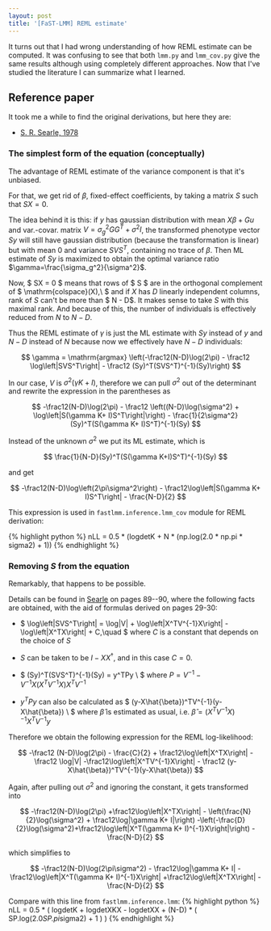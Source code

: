 ```yaml
---
layout: post
title: '[FaST-LMM] REML estimate'
---
```


It turns out that I had wrong understanding of how REML estimate can be computed. It was confusing to see that both `lmm.py` and `lmm_cov.py` give the same results although using completely different approaches.
Now that I've studied the literature I can summarize what I learned.

## Reference paper

It took me a while to find the original derivations, but here they are:

* [S. R. Searle, 1978][1]

### The simplest form of the equation (conceptually)

The advantage of REML estimate of the variance component is that it's unbiased. 

For that, we get rid of $\beta$, fixed-effect coefficients, by taking a matrix $S$ such that $SX = 0$. 

The idea behind it is this: if $y$ has gaussian distribution with mean $X\beta + Gu$ and var.-covar. matrix $V=\sigma_g^2GG^T + \sigma^2I$, the transformed phenotype vector $Sy$ will still have gaussian distribution (because the transformation is linear) but with mean $0$ and variance $SVS^T$, containing no trace of $\beta$. Then ML estimate of $Sy$ is maximized to obtain the optimal variance ratio $\gamma=\frac{\sigma_g^2}{\sigma^2}$.

Now, $ SX = 0 $ means that rows of $ S $ are in the orthogonal complement of $ \mathrm{colspace}(X),\  $ and if $X$ has $D$ linearly independent columns, rank of $S$ can't be more than $ N - D$. It makes sense to take $S$ with this maximal rank. And because of this, the number of individuals is effectively reduced from $N$ to $N-D$.

Thus the REML estimate of $\gamma$ is just the ML estimate with $Sy$ instead of $y$ and $N-D$ instead of $N$ because now we effectively have $N-D$ individuals:

$$
\gamma = \mathrm{argmax} \left(-\frac12(N-D)\log(2\pi) - \frac12 \log\left|SVS^T\right| - \frac12 (Sy)^T(SVS^T)^{-1}(Sy)\right)
$$

In our case, $V$ is $\sigma^2(\gamma K + I)$, therefore we can pull $\sigma^2$ out of the determinant and rewrite the expression in the parentheses as

$$
 -\frac12(N-D)\log(2\pi) - \frac12 \left((N-D)\log(\sigma^2) + \log\left|S(\gamma K+ I)S^T\right|\right) - \frac{1}{2\sigma^2} (Sy)^T(S(\gamma K+ I)S^T)^{-1}(Sy)
$$

Instead of the unknown $\sigma^2$ we put its ML estimate, which is 

$$
\frac{1}{N-D}(Sy)^T(S(\gamma K+I)S^T)^{-1}(Sy)
$$

and get

$$
-\frac12(N-D)\log\left(2\pi\sigma^2\right) - \frac12\log\left|S(\gamma K+ I)S^T\right| - \frac{N-D}{2}
$$

This expression is used in `fastlmm.inference.lmm_cov` module for REML derivation:

{% highlight python %}
nLL = 0.5 * (logdetK + N * (np.log(2.0 * np.pi * sigma2) + 1))
{% endhighlight %}

### Removing $S$ from the equation

Remarkably, that happens to be possible.

Details can be found in [Searle][1] on pages 89--90, where the following facts are obtained, with the aid of formulas derived on pages 29-30:

* $
\log\left|SVS^T\right| = \log|V| + \log\left|X^TV^{-1}X\right| - \log\left|X^TX\right| + C,\quad
$ where $C$ is a constant that depends on the choice of $S$

* $S$ can be taken to be $I - XX^{\dagger}$, and in this case $C = 0$.

* $ (Sy)^T(SVS^T)^{-1}(Sy) = y^TPy \ $
where $P = V^{-1} - V^{-1}X(X^TV^{-1}X)X^TV^{-1}$

* $y^TPy$ can also be calculated as $ (y-X\hat{\beta})^TV^{-1}(y-X\hat{\beta}) \ $ where $\hat{\beta}$ is estimated as usual, i.e. 
$\hat{\beta} = \left(X^TV^{-1}X\right)^{-1}X^TV^{-1}y$

Therefore we obtain the following expression for the REML log-likelihood:

$$
-\frac12 (N-D)\log(2\pi) - \frac{C}{2} + \frac12\log\left|X^TX\right| - \frac12 \log|V| -\frac12\log\left|X^TV^{-1}X\right| - \frac12 (y-X\hat{\beta})^TV^{-1}(y-X\hat{\beta})
$$

Again, after pulling out $\sigma^2$ and ignoring the constant, it gets transformed into

$$
-\frac12(N-D)\log(2\pi) +\frac12\log\left|X^TX\right| - \left(\frac{N}{2}\log(\sigma^2) + \frac12\log|\gamma K+ I|\right)
-\left(-\frac{D}{2}\log(\sigma^2)+\frac12\log\left|X^T(\gamma K+ I)^{-1}X\right|\right) - \frac{N-D}{2}
$$

which simplifies to

$$
-\frac12(N-D)\log(2\pi\sigma^2) - \frac12\log|\gamma K+ I| - \frac12\log\left|X^T(\gamma K+ I)^{-1}X\right| +\frac12\log\left|X^TX\right| - \frac{N-D}{2}
$$

Compare with this line from `fastlmm.inference.lmm`:
{% highlight python %}
nLL =  0.5 * ( logdetK + logdetXKX - logdetXX + (N-D) * ( SP.log(2.0*SP.pi*sigma2) + 1 ) )
{% endhighlight %}

[1]: https://dspace.library.cornell.edu/bitstream/1813/32741/1/BU-640-M.pdf

